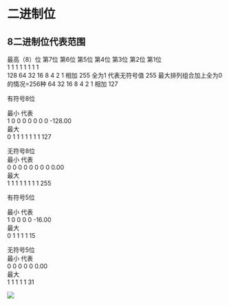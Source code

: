 # 二进制位


## 8二进制位代表范围


最高（8）位	第7位	第6位	第5位	第4位	第3位	第2位	第1位				
1	1	1	1	1	1	1	1				
128	64	32	16	8	4	2	1	相加	255	全为1 代表无符号值 255 	最大排列组合加上全为0的情况=256种
	64	32	16	8	4	2	1	相加	127		
											
											
											
有符号8位											
											
最小								代表			
1	0	0	0	0	0	0	0	-128.00 			
最大											
0	1	1	1	1	1	1	1	127			
											
无符号8位											
最小								代表			
0	0	0	0	0	0	0	0	0.00 			
最大											
1	1	1	1	1	1	1	1	255			
											
											
有符号5位											
											
最小								代表			
			1	0	0	0	0	-16.00 			
最大											
			0	1	1	1	1	15			
											
无符号5位											
最小								代表			
			0	0	0	0	0	0.00 			
最大											
			1	1	1	1	1	31			


![](assets/000/01/20/01/01-1640829563262.png)